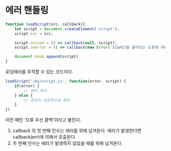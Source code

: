 # 에러 핸들링

```javascript
function loadScript(src, callback){
    let script = document.createElement('script');
    script.src = src;

    script.onload = () => callback(null, script);
    script.onerror = () => callback(new Error(`${src}를 불러오는 도중에 에러가 발생했습니다.`))

    document.head.append(script)
}
```

로딩에러를 추적할 수 있는 코드이다.

```javascript
loadScript('/my/script.js', function(error, script) {
    if(error) {
        // 에러 처리
    } else {
        // 로딩이 성공적으로 끝남
    }
})
```

이런 패턴 '오류 우선 콜백'이라고 불린다.

1. callback 의 첫 번째 인수는 에러를 위해 남겨둔다. 에러가 발생한다면 callback(err)에 의해서 호출된다.
2. 두 번째 인수는 에러가 발생하지 않았을 때를 위해 남겨둔다.
